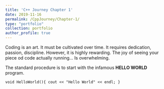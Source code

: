 ```yaml
---
title: 'C++ Journey Chapter 1'
date: 2019-11-16
permalink: /CppJourney/Chapter-1/
type: "portfolio"
collection: portfolio  
author_profile: true
---
```


Coding is an art.
It must be cultivated over time.
It requires dedication, passion, discipline.
However, it is highly rewarding.
The joy of seeing your piece od code actually running... Is overwhelming.

The standard procedure is to start with the infamous **HELLO WORLD** program.

`` void HelloWorld(){
    cout << "Hello World" << endl;
   }
   ``
